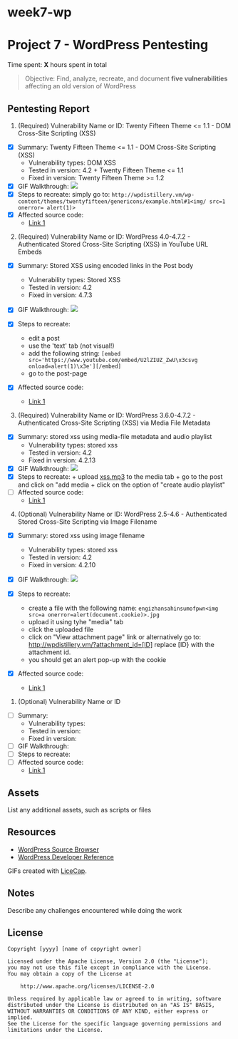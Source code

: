 # week7-wp

# Project 7 - WordPress Pentesting

Time spent: **X** hours spent in total

> Objective: Find, analyze, recreate, and document **five vulnerabilities** affecting an old version of WordPress

## Pentesting Report

1. (Required) Vulnerability Name or ID: Twenty Fifteen Theme <= 1.1 - DOM Cross-Site Scripting (XSS)

  - [x] Summary: Twenty Fifteen Theme <= 1.1 - DOM Cross-Site Scripting (XSS)
    - Vulnerability types: DOM XSS
    - Tested in version: 4.2 + Twenty Fifteen Theme <= 1.1
    - Fixed in version: Twenty Fifteen Theme >= 1.2
  - [x] GIF Walkthrough: ![](https://github.com/alfasin/week7-wp/blob/master/CVE1.gif)
  - [x] Steps to recreate: simply go to: `http://wpdistillery.vm/wp-content/themes/twentyfifteen/genericons/example.html#1<img/ src=1 onerror= alert(1)>`
  - [x] Affected source code:
    - [Link 1](https://github.com/Automattic/Genericons/commit/798ac98579dd72dfdb11bdee3e7bebf01cffb1f7)
    
2. (Required) Vulnerability Name or ID: WordPress  4.0-4.7.2 - Authenticated Stored Cross-Site Scripting (XSS) in YouTube URL Embeds

  - [x] Summary: Stored XSS using encoded links in the Post body
    - Vulnerability types: Stored XSS
    - Tested in version: 4.2
    - Fixed in version: 4.7.3
  - [x] GIF Walkthrough: ![](https://github.com/alfasin/week7-wp/blob/master/CVE2.gif)
  - [x] Steps to recreate: 
    + edit a post 
    + use the 'text' tab (not visual!) 
    + add the following string: `[embed src='https://www.youtube.com/embed/U2lZIUZ_ZwU\x3csvg onload=alert(1)\x3e'][/embed]`
    + go to the post-page
    
  - [x] Affected source code:
    - [Link 1](https://github.com/WordPress/WordPress/commit/419c8d97ce8df7d5004ee0b566bc5e095f0a6ca8)
    
3. (Required) Vulnerability Name or ID: WordPress 3.6.0-4.7.2 - Authenticated Cross-Site Scripting (XSS) via Media File Metadata

  - [x] Summary: stored xss using media-file metadata and audio playlist
    - Vulnerability types: stored xss
    - Tested in version: 4.2
    - Fixed in version: 4.2.13
  - [x] GIF Walkthrough: ![](https://github.com/alfasin/week7-wp/blob/master/CVE3.gif)
  - [x] Steps to recreate: 
        + upload [xss.mp3](https://github.com/alfasin/week7-wp/blob/master/xss.mp3) to the media tab
        + go to the post and click on "add media
        + click on the option of "create audio playlist"
  - [ ] Affected source code:
    - [Link 1](https://github.com/WordPress/WordPress/commit/28f838ca3ee205b6f39cd2bf23eb4e5f52796bd7)
    
4. (Optional) Vulnerability Name or ID: WordPress 2.5-4.6 - Authenticated Stored Cross-Site Scripting via Image Filename

  - [x] Summary: stored xss using image filename
    - Vulnerability types: stored xss
    - Tested in version: 4.2
    - Fixed in version: 4.2.10
  - [x] GIF Walkthrough: ![](https://github.com/alfasin/week7-wp/blob/master/CVE4.gif)
  - [x] Steps to recreate: 
      + create a file with the following name: `engizhansahinsumofpwn<img src=a onerror=alert(document.cookie)>.jpg`
      + upload it using tyhe "media" tab
      + click the uploaded file
      + click on "View attachment page" link or alternatively go to: http://wpdistillery.vm/?attachment_id=[ID] replace [ID} with the attachment id.<br>
      + you should get an alert pop-up with the cookie
      
  - [x] Affected source code:
    - [Link 1](https://github.com/WordPress/WordPress/commit/c9e60dab176635d4bfaaf431c0ea891e4726d6e0)
    
    
1. (Optional) Vulnerability Name or ID
  - [ ] Summary: 
    - Vulnerability types:
    - Tested in version:
    - Fixed in version: 
  - [ ] GIF Walkthrough: 
  - [ ] Steps to recreate: 
  - [ ] Affected source code:
    - [Link 1](https://core.trac.wordpress.org/browser/tags/version/src/source_file.php) 

## Assets

List any additional assets, such as scripts or files

## Resources

- [WordPress Source Browser](https://core.trac.wordpress.org/browser/)
- [WordPress Developer Reference](https://developer.wordpress.org/reference/)

GIFs created with [LiceCap](http://www.cockos.com/licecap/).

## Notes

Describe any challenges encountered while doing the work

## License

    Copyright [yyyy] [name of copyright owner]

    Licensed under the Apache License, Version 2.0 (the "License");
    you may not use this file except in compliance with the License.
    You may obtain a copy of the License at

        http://www.apache.org/licenses/LICENSE-2.0

    Unless required by applicable law or agreed to in writing, software
    distributed under the License is distributed on an "AS IS" BASIS,
    WITHOUT WARRANTIES OR CONDITIONS OF ANY KIND, either express or implied.
    See the License for the specific language governing permissions and
    limitations under the License.
